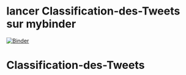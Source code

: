 # lancer  Classification-des-Tweets sur mybinder
[![Binder](https://mybinder.org/badge_logo.svg)](https://mybinder.org/v2/gh/hajerchakroun/Classification-des-Tweets/main)
# Classification-des-Tweets
